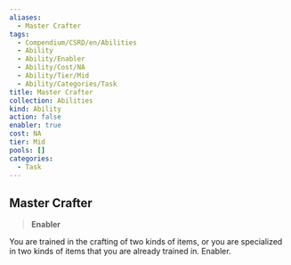 ```yaml
---
aliases:
  - Master Crafter
tags:
  - Compendium/CSRD/en/Abilities
  - Ability
  - Ability/Enabler
  - Ability/Cost/NA
  - Ability/Tier/Mid
  - Ability/Categories/Task
title: Master Crafter
collection: Abilities
kind: Ability
action: false
enabler: true
cost: NA
tier: Mid
pools: []
categories:
  - Task
---
```

## Master Crafter  
>**Enabler**
  
You are trained in the crafting of two kinds of items, or you are specialized in two kinds of items that you are already trained in. Enabler.